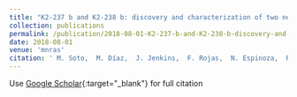 ```yaml
---
title: "K2-237 b and K2-238 b: discovery and characterization of two new transiting hot Jupiters from K2"
collection: publications
permalink: /publication/2018-08-01-K2-237-b-and-K2-238-b-discovery-and-characterization-of-two-new-transiting-hot-Jupiters-from-K2
date: 2018-08-01
venue: 'mnras'
citation: ' M. Soto,  M. Díaz,  J. Jenkins,  F. Rojas,  N. Espinoza,  R. Brahm,  H. Drass,  M. Jones,  M. Rabus,  J. Hartman,  P. Sarkis,  A. Jordán,  R. Lachaume,  B. Pantoja,  M. Vučković,  D. Ciardi,  I. Crossfield,  C. Dressing,  E. Gonzales,  L. Hirsch, &quot;K2-237 b and K2-238 b: discovery and characterization of two new transiting hot Jupiters from K2.&quot; mnras, 2018.'
---
```

Use [Google Scholar](https://scholar.google.com/scholar?q=K2+237+b+and+K2+238+b:+discovery+and+characterization+of+two+new+transiting+hot+Jupiters+from+K2){:target="_blank"} for full citation